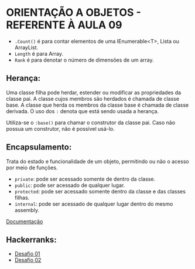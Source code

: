 # ORIENTAÇÃO A OBJETOS - REFERENTE À AULA 09

- `.Count()` é para contar elementos de uma IEnumerable\<T>, Lista ou ArrayList.
- `Length` é para Array.
- `Rank` é para denotar o número de dimensões de um array.


## Herança:

Uma classe filha pode herdar, estender ou modificar as propriedades da classe pai. A classe cujos membros são herdados é chamada de classe base. A classe que herda os membros da classe base é chamada de classe derivada. O uso dos `:` denota que está sendo usada a herança.

Utiliza-se o `:base()` para chamar o construtor da classe pai. Caso não possua um construtor, não é possível usá-lo.


## Encapsulamento:

Trata do estado e funcionalidade de um objeto, permitindo ou não o acesso por meio de funções.

- `private`: pode ser acessado somente de dentro da classe.
- `public`: pode ser acessado de qualquer lugar.
- `protected`: pode ser acessado somente dentro da classe e das classes filhas.
- `internal`: pode ser acessado de qualquer lugar dentro do mesmo assembly.

[Documentação](https://docs.microsoft.com/pt-br/dotnet/csharp/fundamentals/tutorials/oop)


## Hackerranks:

- [Desafio 01](https://www.hackerrank.com/challenges/birthday-cake-candles/problem?isFullScreen=true)
- [Desafio 02](https://www.hackerrank.com/challenges/grading/problem?isFullScreen=true)